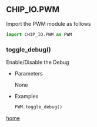 ## CHIP_IO.PWM
Import the PWM module as follows

  ```python
  import CHIP_IO.PWM as PWM
  ```

### toggle_debug()
Enable/Disable the Debug

* Parameters
  
  None

* Examples

  ```python
  PWM.toggle_debug()
  ```



[home](./index.md)
